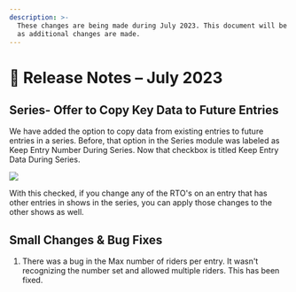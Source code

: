 ```yaml
---
description: >-
  These changes are being made during July 2023. This document will be updated
  as additional changes are made.
---
```


# 📔 Release Notes – July 2023

## Series- Offer to Copy Key Data to Future Entries

We have added the option to copy data from existing entries to future entries in a series. Before, that option in the Series module was labeled as Keep Entry Number During Series. Now that checkbox is titled Keep Entry Data During Series.

![](http://docs.showgroundsonline.com/wp-content/uploads/2023/07/d114f593-31fe-4f9e-8dd2-67f171d899ed\_medium-1.png)

With this checked, if you change any of the RTO's on an entry that has other entries in shows in the series, you can apply those changes to the other shows as well.

## Small Changes & Bug Fixes

1. There was a bug in the Max number of riders per entry. It wasn't recognizing the number set and allowed multiple riders. This has been fixed.
